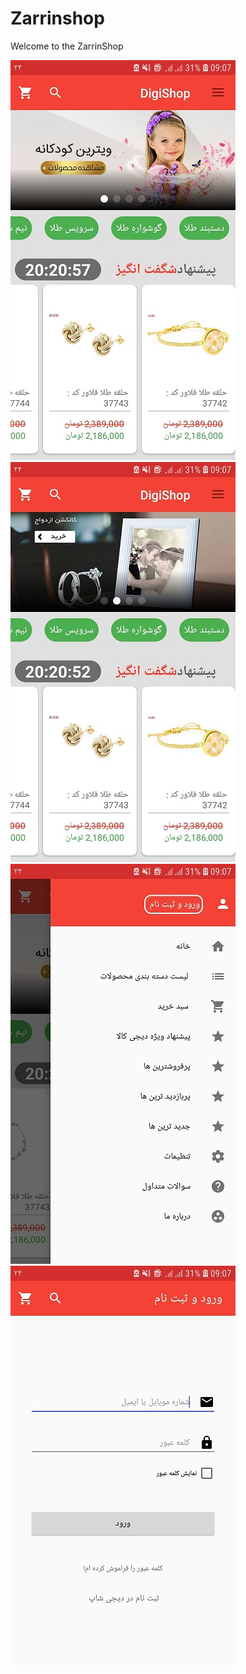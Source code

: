 # Zarrinshop

Welcome to the ZarrinShop 

![slider image](https://github.com/mahdisayeri/DigiShop/blob/master/NScreenshot_20190413-090715_DigiShop.jpg) 
    ![slider image2](https://github.com/mahdisayeri/DigiShop/blob/master/NScreenshot_20190413-090719_DigiShop.jpg) 
	![navigation drawer](https://github.com/mahdisayeri/DigiShop/blob/master/N2Screenshot_20190413-090751_DigiShop.jpg) 
	![login fragment](https://github.com/mahdisayeri/DigiShop/blob/master/N2Screenshot_20190413-090755_DigiShop.jpg) 

